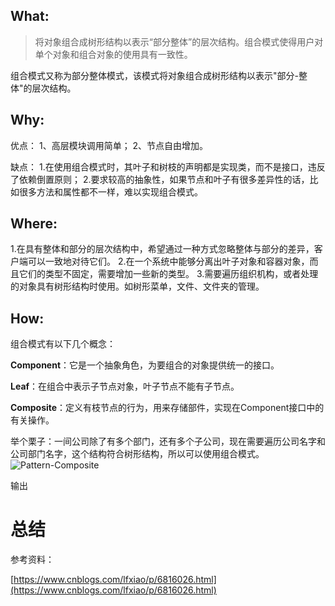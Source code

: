 ## What:
>将对象组合成树形结构以表示“部分整体”的层次结构。组合模式使得用户对单个对象和组合对象的使用具有一致性。

组合模式又称为部分整体模式，该模式将对象组合成树形结构以表示"部分-整体"的层次结构。

## Why:
优点：
1、高层模块调用简单；
2、节点自由增加。

缺点：
1.在使用组合模式时，其叶子和树枝的声明都是实现类，而不是接口，违反了依赖倒置原则；
2.要求较高的抽象性，如果节点和叶子有很多差异性的话，比如很多方法和属性都不一样，难以实现组合模式。
## Where:
1.在具有整体和部分的层次结构中，希望通过一种方式忽略整体与部分的差异，客户端可以一致地对待它们。
2.在一个系统中能够分离出叶子对象和容器对象，而且它们的类型不固定，需要增加一些新的类型。
3.需要遍历组织机构，或者处理的对象具有树形结构时使用。如树形菜单，文件、文件夹的管理。

## How:

组合模式有以下几个概念：

**Component**：它是一个抽象角色，为要组合的对象提供统一的接口。

**Leaf**：在组合中表示子节点对象，叶子节点不能有子节点。

**Composite**：定义有枝节点的行为，用来存储部件，实现在Component接口中的有关操作。

举个栗子：一间公司除了有多个部门，还有多个子公司，现在需要遍历公司名字和公司部门名字，这个结构符合树形结构，所以可以使用组合模式。
![Pattern-Composite](https://raw.githubusercontent.com/MuggleLee/PicGo/master/%E8%AE%BE%E8%AE%A1%E6%A8%A1%E5%BC%8F/%E7%BB%84%E5%90%88%E6%A8%A1%E5%BC%8F/Pattern-Composite.png)


输出

# 总结


参考资料：

[https://www.cnblogs.com/lfxiao/p/6816026.html](https://www.cnblogs.com/lfxiao/p/6816026.html)